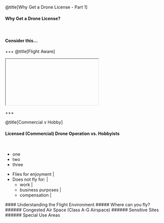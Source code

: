<div class="slide-bg-style-left"></div><div class="slide-bg-style-right"></div>

@title[Why Get a Drone License - Part 1]

#### Why Get a Drone License?

<br>

#### Consider this...

+++
@title[Flight Aware]
<iframe class="stretch" data-src="https://flightaware.com/live/airport_status_bigmap.rvt?airport=KBWI"></iframe>

+++
<div class="slide-bg-style-left"></div><div class="slide-bg-style-right"></div>

@title[Commercial v Hobby]

#### Licensed (Commercial) Drone Operation vs. Hobbyists

<br>

<div class="left">

- one
- two
- three

</div>

<div class="right">

- Flies for enjoyment |
- Does not fly for:   |
  - work              |
  - business purposes |
  - compensation      |

</div>
#### Understanding the Flight Environment
##### Where can you fly?
###### Congested Air Space (Class A-G Airspace)
###### Sensitive Sites
###### Special Use Areas
